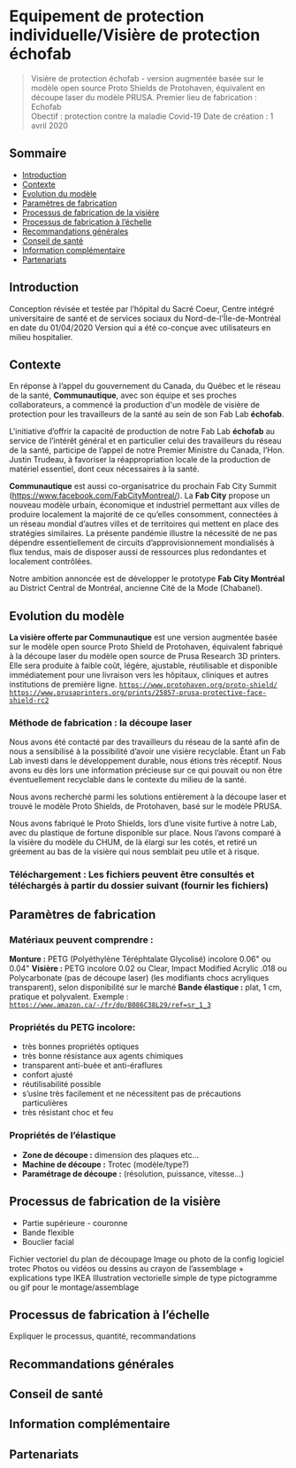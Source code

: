 # Equipement de protection individuelle/Visière de protection échofab

> Visière de protection échofab - version augmentée basée sur le modèle open source Proto Shields de Protohaven, équivalent en découpe laser du modèle PRUSA.
> Premier lieu de fabrication : Echofab  
> Obectif : protection contre la maladie Covid-19 
> Date de création : 1 avril 2020 


## Sommaire

- [Introduction](#Introduction)
- [Contexte](#Contexte)
- [Evolution du modèle](#Evolution-du-modèle)
- [Paramètres de fabrication](#Paramètres-de-fabrication)
- [Processus de fabrication de la visière](#Processus-de-fabrication-de-la-visière)
- [Processus de fabrication à l’échelle](#Processus-de-fabrication-à-l’échelle)
- [Recommandations générales](#Recommandations-générales)
- [Conseil de santé](#Conseil-de-santé)
- [Information complémentaire](#Information-complémentaire)
- [Partenariats](#Partenariats)

## Introduction
Conception révisée et testée par l’hôpital du Sacré Coeur, Centre intégré universitaire de santé et de services sociaux du Nord-de-l'Île-de-Montréal en date du 01/04/2020
Version qui a été co-conçue avec utilisateurs en milieu hospitalier.

## Contexte

En réponse à l’appel du gouvernement du Canada, du Québec et le réseau de la santé, **Communautique**, avec son équipe et ses proches collaborateurs, a commencé la production d'un modèle de visière de protection pour les travailleurs de la santé au sein de son Fab Lab **échofab**.

L'initiative d’offrir la capacité de production de notre Fab Lab **échofab** au service de l’intérêt général et en particulier celui des travailleurs du réseau de la santé, participe de l’appel de notre Premier Ministre du Canada, l’Hon. Justin Trudeau, à favoriser la réappropriation locale de la production de matériel essentiel, dont ceux nécessaires à la santé. 

**Communautique** est aussi co-organisatrice du prochain Fab City Summit (https://www.facebook.com/FabCityMontreal/). La **Fab City** propose un nouveau modèle urbain, économique et industriel permettant aux villes de produire localement la majorité de ce qu’elles consomment, connectées à un réseau mondial d’autres villes et de territoires qui mettent en place des stratégies similaires. 
La présente pandémie illustre la nécessité de ne pas dépendre essentiellement de circuits d’approvisionnement mondialisés à flux tendus, mais de disposer aussi de ressources plus redondantes et localement contrôlées.

Notre ambition annoncée est de développer le prototype **Fab City Montréal** au District Central de Montréal, ancienne Cité de la Mode (Chabanel).

## Evolution du modèle

**La visière offerte par Communautique** est une version augmentée basée sur le modèle open source Proto Shield de Protohaven, équivalent fabriqué à la découpe laser du modèle open source de Prusa Research 3D printers. Elle sera produite à faible coût, légère, ajustable, réutilisable et disponible immédiatement pour une livraison vers les hôpitaux, cliniques et autres institutions de première ligne.
<a href="https://www.protohaven.org/proto-shield/" target="_blank">`https://www.protohaven.org/proto-shield/`</a>
<a href="https://www.prusaprinters.org/prints/25857-prusa-protective-face-shield-rc2" target="_blank">`https://www.prusaprinters.org/prints/25857-prusa-protective-face-shield-rc2`</a>

### Méthode de fabrication : la découpe laser

Nous avons été contacté par des travailleurs du réseau de la santé afin de nous a sensibilisé à la possibilité d’avoir une visière recyclable. Étant un Fab Lab investi dans le développement durable, nous étions très réceptif. Nous avons eu dès lors une information précieuse sur ce qui pouvait ou non être éventuellement recyclable dans le contexte du milieu de la santé.

Nous avons recherché parmi les solutions entièrement à la découpe laser et trouvé le modèle Proto Shields, de Protohaven, basé sur le modèle PRUSA.

Nous avons fabriqué le Proto Shields, lors d’une visite furtive à notre Lab, avec du plastique de fortune disponible sur place. Nous l’avons comparé à la visière du modèle du CHUM, de là élargi sur les cotés, et retiré un gréement au bas de la visière qui nous semblait peu utile et à risque.

### Téléchargement : Les fichiers peuvent être consultés et téléchargés à partir du dossier suivant (fournir les fichiers)

## Paramètres de  fabrication 

### Matériaux peuvent comprendre : 

**Monture :** PETG (Polyéthylène Téréphtalate Glycolisé) incolore 0.06" ou 0.04"
**Visière :** PETG incolore 0.02 ou Clear, Impact Modified Acrylic .018 ou Polycarbonate (pas de découpe laser) (les modifiants chocs acryliques transparent), selon disponibilité sur le marché
**Bande élastique :** plat, 1 cm, pratique et polyvalent. Exemple : <a href="https://www.amazon.ca/-/fr/dp/B086C38L29/ref=sr_1_3" target="_blank">`https://www.amazon.ca/-/fr/dp/B086C38L29/ref=sr_1_3`</a>

### Propriétés du PETG incolore:
- très bonnes propriétés optiques
- très bonne résistance aux agents chimiques
- transparent anti-buée et anti-éraflures
- confort ajusté
- réutilisabilité possible
- s’usine très facilement et ne nécessitent pas de précautions particulières
- très résistant choc et feu

### Propriétés de l’élastique
- **Zone de découpe :** dimension des plaques etc...
- **Machine de découpe :** Trotec (modèle/type?)
- **Paramétrage de découpe :** (résolution, puissance, vitesse…)

## Processus de fabrication de la visière
- Partie supérieure - couronne 
- Bande flexible
- Bouclier facial 

Fichier vectoriel du plan de découpage
Image ou photo de la config logiciel trotec
Photos ou vidéos ou dessins au crayon de l’assemblage + explications type IKEA
Illustration vectorielle simple de type pictogramme ou gif pour le montage/assemblage

## Processus de fabrication à l’échelle
Expliquer le processus, quantité, recommandations

## Recommandations générales

## Conseil de santé

## Information complémentaire

## Partenariats

